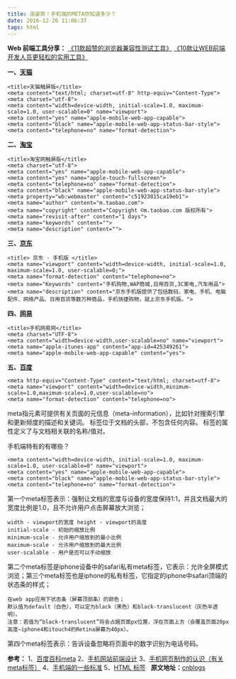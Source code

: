 ```yaml
---
title: 涨姿势！手机端的META你知道多少？
date: 2016-12-26 11:06:37
tags: html
---
```

**Web 前端工具分享：**
[《11款超赞的浏览器兼容性测试工具》](http://www.uisdc.com/browser-compatibility-testing-tool)
[《10款让WEB前端开发人员更轻松的实用工具》](http://www.uisdc.com/let-designers-easily-tool-10)

**一、[天猫](http://m.tmall.com/)**
````
<title>天猫触屏版</title>
<meta content="text/html; charset=utf-8" http-equiv="Content-Type">
<meta charset="utf-8">
<meta content="width=device-width, initial-scale=1.0, maximum-scale=1.0, user-scalable=0" name="viewport">
<meta content="yes" name="apple-mobile-web-app-capable">
<meta content="black" name="apple-mobile-web-app-status-bar-style">
<meta content="telephone=no" name="format-detection">
````

**二、[淘宝](http://m.taobao.com/)**
````
<title>淘宝网触屏版</title>
<meta charset="utf-8">
<meta content="yes" name="apple-mobile-web-app-capable">
<meta content="yes" name="apple-touch-fullscreen">
<meta content="telephone=no" name="format-detection">
<meta content="black" name="apple-mobile-web-app-status-bar-style">
<meta property="wb:webmaster" content="c51923015ca19eb1">
<meta name="author" content="m.taobao.com">
<meta name="copyright" content="Copyright ©m.taobao.com 版权所有">
<meta name="revisit-after" content="1 days">
<meta name="keywords" content="">
<meta name="description" content="">
````

**三、[京东](http://m.jd.com/)**
````
<title> 京东 - 手机版 </title>
<meta name="viewport" content="width=device-width, initial-scale=1.0, maximum-scale=1.0, user-scalable=0;">
<meta name="format-detection" content="telephone=no">
<meta name="Keywords" content="手机购物,WAP商城,日用百货,3C家电,汽车用品"><meta name="description" content="京东手机版提供了包括数码、家电、手机、电脑配件、网络产品、日用百货等数万种商品，手机快捷购物，就上京东手机版。">
````
**四、[网易](http://3g.163.com/)**
````
<title>手机网易网</title>
<meta charset="UTF-8">
<meta content="width=device-width,user-scalable=no" name="viewport">
<meta name="apple-itunes-app" content="app-id=425349261">
<meta name="apple-mobile-web-app-capable" content="yes">
````
**五、[百度](http://m.baidu.com/)**

````
<meta http-equiv="Content-Type" content="text/html; charset=utf-8">
<meta name="viewport" content="width=device-width,minimum-scale=1.0,maximum-scale=1.0,user-scalable=no">
<meta name="format-detection" content="telephone=no">
````
meta指元素可提供有关页面的元信息（meta-information），比如针对搜索引擎和更新频度的描述和关键词。 标签位于文档的头部，不包含任何内容。 标签的属性定义了与文档相关联的名称/值对。

手机端特有的有哪些？
````
<meta content="width=device-width, initial-scale=1.0, maximum-scale=1.0, user-scalable=0" name="viewport">     
<meta content="yes" name="apple-mobile-web-app-capable">     
<meta content="black" name="apple-mobile-web-app-status-bar-style">     
<meta content="telephone=no" name="format-detection">
````
第一个meta标签表示：强制让文档的宽度与设备的宽度保持1:1，并且文档最大的宽度比例是1.0，且不允许用户点击屏幕放大浏览；
````
width - viewport的宽度 height - viewport的高度   
initial-scale - 初始的缩放比例  
minimum-scale - 允许用户缩放到的最小比例   
maximum-scale - 允许用户缩放到的最大比例  
user-scalable - 用户是否可以手动缩放
````

第二个meta标签是iphone设备中的safari私有meta标签，它表示：允许全屏模式浏览；第三个meta标签也是iphone的私有标签，它指定的iphone中safari顶端的状态条的样式；
````
在web app应用下状态条（屏幕顶部条）的颜色；
默认值为default（白色），可以定为black（黑色）和black-translucent（灰色半透明）。
注意：若值为“black-translucent”将会占据页面px位置，浮在页面上方（会覆盖页面20px高度–iphone4和itouch4的Retina屏幕为40px）。
````
第四个meta标签表示：告诉设备忽略将页面中的数字识别为电话号码。

**参考：**
1、[百度百科](http://baike.baidu.com/link?url=LTcOyZlI6Mz6LzeVwSjxA5tJjZKxUchfLBm5Rgt2Xg9bKOp0ewAq9VoHxaWPYbG0)[meta](http://baike.baidu.com/link?url=LTcOyZlI6Mz6LzeVwSjxA5tJjZKxUchfLBm5Rgt2Xg9bKOp0ewAq9VoHxaWPYbG0)
2、[手机网站前端设计](http://www.cnblogs.com/xiaoyusmile/archive/2011/11/15/2249818.html)
3、[手机网页制作的认识（有关meta标签）](http://blog.163.com/yin_1989/blog/static/1749132082013071924352/)
4、[手机端的一些标准](http://hi.baidu.com/shuogexiaohehe/item/b6a06648c98c23f0c0a5920e)
5、[HTML <meta> 标签](http://www.w3school.com.cn/tags/tag_meta.asp)
 
**原文地址：**[cnblogs](http://www.cnblogs.com/kuikui/p/3590673.html)